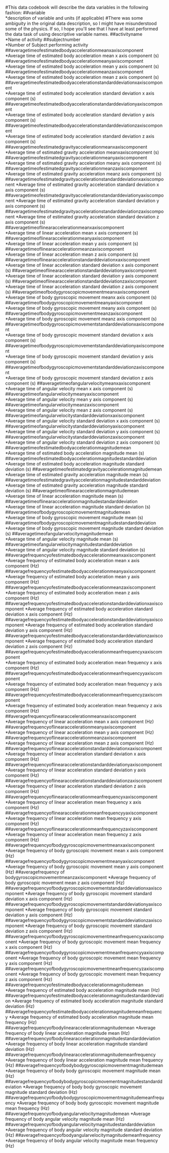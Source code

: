 #This data codebook will describe the data variables in the following fashion:
##variable                                                                
*description of variable and units (if applicable)
#There was some ambiguity in the original data description, so I might have misunderstood some of the physics. If so, I hope you'll see that I have at least performed the data task of using descriptive variable names.
##activityname                                                            
*Name of activity
##subjectnumber                                                           
*Number of Subject performing activity
##averagetimeofestimatedbodyaccelerationmeanxaxiscomponent                
*Average time of estimated body acceleration mean x axis component (s)
##averagetimeofestimatedbodyaccelerationmeanyaxiscomponent                
*Average time of estimated body acceleration mean y axis component (s)
##averagetimeofestimatedbodyaccelerationmeanzaxiscomponent                
*Average time of estimated body acceleration mean z axis component (s)
##averagetimeofestimatedbodyaccelerationstandarddeviationxaxiscomponent   
*Average time of estimated body acceleration standard deviation x axis component (s)
##averagetimeofestimatedbodyaccelerationstandarddeviationyaxiscomponent   
*Average time of estimated body acceleration standard deviation y axis component (s)
##averagetimeofestimatedbodyaccelerationstandarddeviationzaxiscomponent   
*Average time of estimated body acceleration standard deviation z axis component (s)
##averagetimeofestimatedgravityaccelerationmeanxaxiscomponent             
*Average time of estimated gravity acceleration meanxaxiscomponent (s)
##averagetimeofestimatedgravityaccelerationmeanyaxiscomponent             
*Average time of estimated gravity acceleration meany axis component (s)
##averagetimeofestimatedgravityaccelerationmeanzaxiscomponent             
*Average time of estimated gravity acceleration meanz axis component (s)
##averagetimeofestimatedgravityaccelerationstandarddeviationxaxiscomponent 
*Average time of estimated gravity acceleration standard deviation x axis component (s)
##averagetimeofestimatedgravityaccelerationstandarddeviationyaxiscomponent 
*Average time of estimated gravity acceleration standard deviation y axis component (s)
##averagetimeofestimatedgravityaccelerationstandarddeviationzaxiscomponent 
*Average time of estimated gravity acceleration standard deviation z axis component (s)
##averagetimeoflinearaccelerationmeanxaxiscomponent                       
*Average time of linear acceleration mean x axis component (s)
##averagetimeoflinearaccelerationmeanyaxiscomponent                       
*Average  time of linear acceleration mean y axis component (s)
##averagetimeoflinearaccelerationmeanzaxiscomponent                       
*Average  time of linear acceleration mean z axis component (s)
##averagetimeoflinearaccelerationstandarddeviationxaxiscomponent          
*Average time of linear acceleration standard deviation x axis component (s)
##averagetimeoflinearaccelerationstandarddeviationyaxiscomponent          
*Average time of linear acceleration standard deviation y axis component (s)
##averagetimeoflinearaccelerationstandarddeviationzaxiscomponent          
*Average time of linear acceleration standard deviation z axis component (s)
##averagetimeofbodygyroscopicmovementmeanxaxiscomponent                   
*Average time of body gyroscopic movement meanx axis component (s)
##averagetimeofbodygyroscopicmovementmeanyaxiscomponent                   
*Average time of body gyroscopic movement meany axis component (s)
##averagetimeofbodygyroscopicmovementmeanzaxiscomponent                   
*Average time of body gyroscopic movement meanz axis component (s)
##averagetimeofbodygyroscopicmovementstandarddeviationxaxiscomponent      
*Average time of body gyroscopic movement standard deviation x axis component (s)
##averagetimeofbodygyroscopicmovementstandarddeviationyaxiscomponent      
*Average time of body gyroscopic movement standard deviation y axis component (s)
##averagetimeofbodygyroscopicmovementstandarddeviationzaxiscomponent      
*Average time of body gyroscopic movement standard deviation z axis component (s)
##averagetimeofangularvelocitymeanxaxiscomponent                          
*Average time of angular velocity mean x axis component (s)
##averagetimeofangularvelocitymeanyaxiscomponent                          
*Average time of angular velocity mean y axis component (s)
##averagetimeofangularvelocitymeanzaxiscomponent                          
*Average time of angular velocity mean z axis component (s)
##averagetimeofangularvelocitystandarddeviationxaxiscomponent             
*Average time of angular velocity standard deviation x axis component (s)
##averagetimeofangularvelocitystandarddeviationyaxiscomponent             
*Average time of angular velocity standard deviation y axis component (s)
##averagetimeofangularvelocitystandarddeviationzaxiscomponent             
*Average time of angular velocity standard deviation z axis component (s)
##averagetimeofestimatedbodyaccelerationmagnitudemean                     
*Average time of estimated body acceleration magnitude mean (s)
##averagetimeofestimatedbodyaccelerationmagnitudestandarddeviation        
*Average time of estimated body acceleration magnitude standard deviation  (s)
##averagetimeofestimatedgravityaccelerationmagnitudemean                  
*Average time of estimated gravity acceleration magnitude mean (s)
##averagetimeofestimatedgravityaccelerationmagnitudestandarddeviation     
*Average time of estimated gravity acceleration magnitude standard deviation  (s)
##averagetimeoflinearaccelerationmagnitudemean                            
*Average time of linear acceleration magnitude mean (s)
##averagetimeoflinearaccelerationmagnitudestandarddeviation               
*Average time of linear acceleration magnitude standard deviation  (s)
##averagetimeofbodygyroscopicmovementmagnitudemean                        
*Average time of body gyroscopic movement magnitude mean (s)
##averagetimeofbodygyroscopicmovementmagnitudestandarddeviation           
*Average time of body gyroscopic movement magnitude standard deviation  (s)
##averagetimeofangularvelocitymagnitudemean                               
*Average time of angular velocity magnitude mean (s)
##averagetimeofangularvelocitymagnitudestandarddeviation                  
*Average time of angular velocity magnitude standard deviation  (s)
##averagefrequencyofestimatedbodyaccelerationmeanxaxiscomponent           
*Average frequency of  estimated body acceleration mean x axis component (Hz)
##averagefrequencyofestimatedbodyaccelerationmeanyaxiscomponent           
*Average frequency of  estimated body acceleration mean y axis component (Hz)
##averagefrequencyofestimatedbodyaccelerationmeanzaxiscomponent           
*Average frequency of  estimated body acceleration mean z axis component (Hz)
##averagefrequencyofestimatedbodyaccelerationstandarddeviationxaxiscomponent 
*Average frequency of estimated body acceleration standard deviation x axis component (Hz)
##averagefrequencyofestimatedbodyaccelerationstandarddeviationyaxiscomponent 
*Average frequency of estimated body acceleration standard deviation y axis component (Hz)
##averagefrequencyofestimatedbodyaccelerationstandarddeviationzaxiscomponent 
*Average frequency of estimated body acceleration standard deviation z axis component (Hz)
##averagefrequencyofestimatedbodyaccelerationmeanfrequencyxaxiscomponent  
*Average frequency of estimated body acceleration mean frequency x axis component (Hz)
##averagefrequencyofestimatedbodyaccelerationmeanfrequencyyaxiscomponent  
*Average frequency of estimated body acceleration mean frequency y axis component (Hz)
##averagefrequencyofestimatedbodyaccelerationmeanfrequencyzaxiscomponent  
*Average frequency of estimated body acceleration mean frequency z axis component (Hz)
##averagefrequencyoflinearaccelerationmeanxaxiscomponent                  
*Average frequency of linear acceleration mean x axis component (Hz)
##averagefrequencyoflinearaccelerationmeanyaxiscomponent                  
*Average frequency of linear acceleration mean y axis component (Hz)
##averagefrequencyoflinearaccelerationmeanzaxiscomponent                  
*Average frequency of linear acceleration mean z axis component (Hz)
##averagefrequencyoflinearaccelerationstandarddeviationxaxiscomponent     
*Average frequency of linear acceleration standard deviation x axis component (Hz)
##averagefrequencyoflinearaccelerationstandarddeviationyaxiscomponent     
*Average frequency of linear acceleration standard deviation y axis component (Hz)
##averagefrequencyoflinearaccelerationstandarddeviationzaxiscomponent     
*Average frequency of linear acceleration standard deviation z axis component (Hz)
##averagefrequencyoflinearaccelerationmeanfrequencyxaxiscomponent         
*Average frequency of linear acceleration mean frequency x axis component (Hz)
##averagefrequencyoflinearaccelerationmeanfrequencyyaxiscomponent         
*Average frequency of linear acceleration mean frequency y axis component (Hz)
##averagefrequencyoflinearaccelerationmeanfrequencyzaxiscomponent         
*Average frequency of linear acceleration mean frequency z axis component (Hz)
##averagefrequencyofbodygyroscopicmovementmeanxaxiscomponent              
*Average frequency of body gyroscopic movement mean x axis component (Hz)
##averagefrequencyofbodygyroscopicmovementmeanyaxiscomponent              
*Average frequency of  body gyroscopic movement mean y axis component (Hz)
##averagefrequency of bodygyroscopicmovementmeanzaxiscomponent 
*Average frequency of  body gyroscopic movement mean z axis component (Hz)
##averagefrequencyofbodygyroscopicmovementstandarddeviationxaxiscomponent 
*Average frequency of  body gyroscopic movement standard deviation x axis component (Hz)
##averagefrequencyofbodygyroscopicmovementstandarddeviationyaxiscomponent 
*Average frequency of  body gyroscopic movement standard deviation y axis component (Hz)
##averagefrequencyofbodygyroscopicmovementstandarddeviationzaxiscomponent 
*Average frequency of  body gyroscopic movement standard deviation z axis component (Hz)
##averagefrequencyofbodygyroscopicmovementmeanfrequencyxaxiscomponent 
*Average frequency of  body gyroscopic movement mean frequency x axis component (Hz)
##averagefrequencyofbodygyroscopicmovementmeanfrequencyyaxiscomponent 
*Average frequency of body gyroscopic movement mean frequency y axis component (Hz)
##averagefrequencyofbodygyroscopicmovementmeanfrequencyzaxiscomponent 
*Average frequency of body gyroscopic movement mean frequency z axis component (Hz)
##averagefrequencyofestimatedbodyaccelerationmagnitudemean 
*Average frequency of estimated body acceleration magnitude mean (Hz)
##averagefrequencyofestimatedbodyaccelerationmagnitudestandarddeviation 
*Average frequency of estimated body acceleration magnitude standard deviation  (Hz)
##averagefrequencyofestimatedbodyaccelerationmagnitudemeanfrequency 
*Average frequency of estimated body acceleration magnitude mean frequency (Hz)
##averagefrequencyofbodylinearaccelerationmagnitudemean 
*Average frequency of body linear acceleration magnitude mean (Hz)
##averagefrequencyofbodylinearaccelerationmagnitudestandarddeviation 
*Average frequency of body linear acceleration magnitude standard deviation  (Hz)
##averagefrequencyofbodylinearaccelerationmagnitudemeanfrequency 
*Average frequency of body linear acceleration magnitude mean frequency (Hz)
##averagefrequencyofbodybodygyroscopicmovementmagnitudemean 
*Average frequency of body body gyroscopic movement magnitude mean (Hz)
##averagefrequencyofbodybodygyroscopicmovementmagnitudestandarddeviation 
*Average frequency of body body gyroscopic movement magnitude standard deviation  (Hz)
##averagefrequencyofbodybodygyroscopicmovementmagnitudemeanfrequency 
*Average frequency of body body gyroscopic movement magnitude mean frequency (Hz)
##averagefrequencyofbodyangularvelocitymagnitudemean 
*Average frequency of body angular velocity magnitude mean (Hz)
##averagefrequencyofbodyangularvelocitymagnitudestandarddeviation 
*Average frequency of body angular velocity magnitude standard deviation  (Hz)
##averagefrequencyofbodyangularvelocitymagnitudemeanfrequency 
*Average frequency of body angular velocity magnitude mean frequency (Hz)
